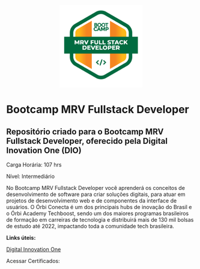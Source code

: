 <div align="center">

 <img src=https://github.com/viniciuskurt/Bootcamp-Dio-MRV-Fullstack-Developer/blob/main/img/logo-booctamp-MRV.png height="220px"/>  

</div>

# Bootcamp MRV Fullstack Developer 

## Repositório criado para o Bootcamp MRV Fullstack Developer, oferecido pela Digital Inovation One (DIO)

Carga Horária: 107 hrs

Nível: Intermediário


No Bootcamp MRV Fullstack Developer você aprenderá os conceitos de desenvolvimento de software para criar soluções digitais, para atuar em projetos de desenvolvimento web e de componentes da interface de usuários. O Órbi Conecta é um dos principais hubs de inovação do Brasil e o Órbi Academy Techboost, sendo um dos maiores programas brasileiros de formação em carreiras de tecnologia e distribuirá mais de 130 mil bolsas de estudo até 2022, impactando toda a comunidade tech brasileira.

**Links úteis:**

<a href="https://web.dio.me/home">Digital Innovation One</a>

Acessar Certificados: <a href="https://github.com/viniciuskurt/Certificados"/>
